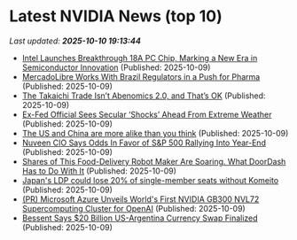 # Latest NVIDIA News (top 10)
_Last updated: **2025-10-10 19:13:44**_

- [Intel Launches Breakthrough 18A PC Chip, Marking a New Era in Semiconductor Innovation](https://finance.yahoo.com/news/intel-launches-breakthrough-18a-pc-191143629.html) (Published: 2025-10-09)
- [MercadoLibre Works With Brazil Regulators in a Push for Pharma](https://biztoc.com/x/50faa8bc480cac6d) (Published: 2025-10-09)
- [The Takaichi Trade Isn’t Abenomics 2.0, and That’s OK](https://biztoc.com/x/8cf492d5d95ca2ce) (Published: 2025-10-09)
- [Ex-Fed Official Sees Secular ‘Shocks’ Ahead From Extreme Weather](https://biztoc.com/x/b4caa251334eadf7) (Published: 2025-10-09)
- [The US and China are more alike than you think](https://biztoc.com/x/b756839935c537ed) (Published: 2025-10-09)
- [Nuveen CIO Says Odds In Favor of S&P 500 Rallying Into Year-End](https://biztoc.com/x/4b89f1ae36e1b435) (Published: 2025-10-09)
- [Shares of This Food-Delivery Robot Maker Are Soaring. What DoorDash Has to Do With It](https://biztoc.com/x/59a9a116f5ac78c1) (Published: 2025-10-09)
- [Japan's LDP could lose 20% of single-member seats without Komeito](https://biztoc.com/x/440c235d163f2553) (Published: 2025-10-09)
- [(PR) Microsoft Azure Unveils World's First NVIDIA GB300 NVL72 Supercomputing Cluster for OpenAI](https://www.techpowerup.com/341752/microsoft-azure-unveils-worlds-first-nvidia-gb300-nvl72-supercomputing-cluster-for-openai) (Published: 2025-10-09)
- [Bessent Says $20 Billion US-Argentina Currency Swap Finalized](https://biztoc.com/x/a40ca683e9364a5f) (Published: 2025-10-09)
